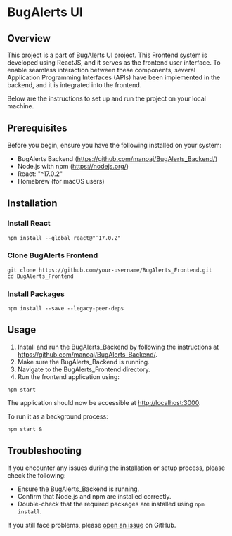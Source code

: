 # BugAlerts UI

## Overview

This project is a part of BugAlerts UI project. This Frontend system is developed using ReactJS, and it serves as the frontend user interface. To enable seamless interaction between these components, several Application Programming Interfaces (APIs) have been implemented in the backend, and it is integrated into the frontend. 

Below are the instructions to set up and run the project on your local machine.

## Prerequisites

Before you begin, ensure you have the following installed on your system:

- BugAlerts Backend (https://github.com/manoaj/BugAlerts_Backend/)
- Node.js with npm (https://nodejs.org/)
- React: "^17.0.2"
- Homebrew (for macOS users)

## Installation

### Install React

```
npm install --global react@"^17.0.2"
```

### Clone BugAlerts Frontend

```
git clone https://github.com/your-username/BugAlerts_Frontend.git
cd BugAlerts_Frontend
```

### Install Packages

```
npm install --save --legacy-peer-deps
```

## Usage

1. Install and run the BugAlerts_Backend by following the instructions at https://github.com/manoaj/BugAlerts_Backend/.
2. Make sure the BugAlerts_Backend is running.
3. Navigate to the BugAlerts_Frontend directory.
4. Run the frontend application using:

```
npm start
```

The application should now be accessible at [http://localhost:3000](http://localhost:3000).

To run it as a background process:

```
npm start &
```

## Troubleshooting

If you encounter any issues during the installation or setup process, please check the following:

- Ensure the BugAlerts_Backend is running.
- Confirm that Node.js and npm are installed correctly.
- Double-check that the required packages are installed using `npm install`.

If you still face problems, please [open an issue](https://github.com/your-username/BugAlerts_Frontend/issues) on GitHub.
